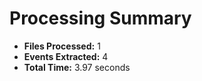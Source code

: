 # Processing Summary

* **Files Processed:** 1
* **Events Extracted:** 4
* **Total Time:** 3.97 seconds
